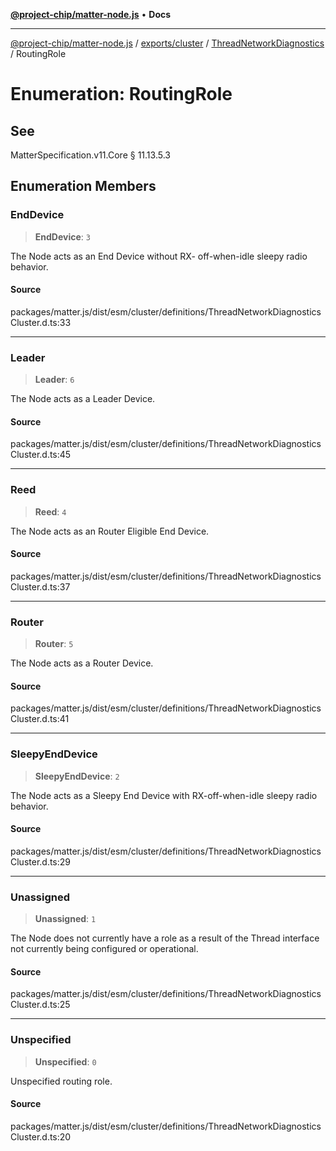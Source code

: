 [**@project-chip/matter-node.js**](../../../../../README.md) • **Docs**

***

[@project-chip/matter-node.js](../../../../../modules.md) / [exports/cluster](../../../README.md) / [ThreadNetworkDiagnostics](../README.md) / RoutingRole

# Enumeration: RoutingRole

## See

MatterSpecification.v11.Core § 11.13.5.3

## Enumeration Members

### EndDevice

> **EndDevice**: `3`

The Node acts as an End Device without RX- off-when-idle sleepy radio behavior.

#### Source

packages/matter.js/dist/esm/cluster/definitions/ThreadNetworkDiagnosticsCluster.d.ts:33

***

### Leader

> **Leader**: `6`

The Node acts as a Leader Device.

#### Source

packages/matter.js/dist/esm/cluster/definitions/ThreadNetworkDiagnosticsCluster.d.ts:45

***

### Reed

> **Reed**: `4`

The Node acts as an Router Eligible End Device.

#### Source

packages/matter.js/dist/esm/cluster/definitions/ThreadNetworkDiagnosticsCluster.d.ts:37

***

### Router

> **Router**: `5`

The Node acts as a Router Device.

#### Source

packages/matter.js/dist/esm/cluster/definitions/ThreadNetworkDiagnosticsCluster.d.ts:41

***

### SleepyEndDevice

> **SleepyEndDevice**: `2`

The Node acts as a Sleepy End Device with RX-off-when-idle sleepy radio behavior.

#### Source

packages/matter.js/dist/esm/cluster/definitions/ThreadNetworkDiagnosticsCluster.d.ts:29

***

### Unassigned

> **Unassigned**: `1`

The Node does not currently have a role as a result of the Thread interface not currently being configured
or operational.

#### Source

packages/matter.js/dist/esm/cluster/definitions/ThreadNetworkDiagnosticsCluster.d.ts:25

***

### Unspecified

> **Unspecified**: `0`

Unspecified routing role.

#### Source

packages/matter.js/dist/esm/cluster/definitions/ThreadNetworkDiagnosticsCluster.d.ts:20
